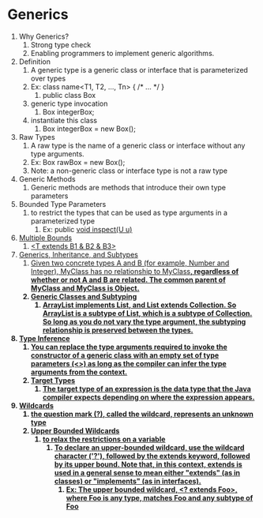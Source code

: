 # Generics
1. Why Generics?
    1. Strong type check
    2. Enabling programmers to implement generic algorithms.
2. Definition
    1. A generic type is a generic class or interface that is parameterized over types
    2. Ex: class name<T1, T2, ..., Tn> { /* ... */ }
        1. public class Box<T>
    3. generic type invocation
        1. Box<Integer> integerBox;
    4. instantiate this class
        1. Box<Integer> integerBox = new Box<Integer>();
3. Raw Types
    1. A raw type is the name of a generic class or interface without any type arguments.
    2. Ex: Box rawBox = new Box();
    3. Note: a non-generic class or interface type is not a raw type
4. Generic Methods
    1. Generic methods are methods that introduce their own type parameters
5. Bounded Type Parameters
    1. to restrict the types that can be used as type arguments in a parameterized type
        1. Ex: public <U extends Number> void inspect(U u)
6. Multiple Bounds
    1. <T extends B1 & B2 & B3>
7. Generics, Inheritance, and Subtypes
    1. Given two concrete types A and B (for example, Number and Integer), MyClass<A> has no relationship to MyClass<B>, regardless of whether or not A and B are related. The common parent of MyClass<A> and MyClass<B> is Object.
    2. Generic Classes and Subtyping
        1. ArrayList<E> implements List<E>, and List<E> extends Collection<E>. So ArrayList<String> is a subtype of List<String>, which is a subtype of Collection<String>. So long as you do not vary the type argument, the subtyping relationship is preserved between the types.
8. Type Inference
    1. You can replace the type arguments required to invoke the constructor of a generic class with an empty set of type parameters (<>) as long as the compiler can infer the type arguments from the context.
    2. Target Types
        1. The target type of an expression is the data type that the Java compiler expects depending on where the expression appears.
9. Wildcards
    1. the question mark (?), called the wildcard, represents an unknown type
    2. Upper Bounded Wildcards
        1. to relax the restrictions on a variable
            1. To declare an upper-bounded wildcard, use the wildcard character ('?'), followed by the extends keyword, followed by its upper bound. Note that, in this context, extends is used in a general sense to mean either "extends" (as in classes) or "implements" (as in interfaces).
                1. Ex: The upper bounded wildcard, <? extends Foo>, where Foo is any type, matches Foo and any subtype of Foo
